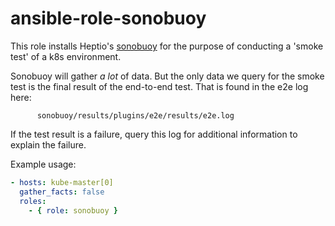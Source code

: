 # ansible-role-sonobuoy

This role installs Heptio's [sonobuoy](https://github.com/heptio/sonobuoy) for the purpose of conducting a 'smoke test' of a k8s environment.

Sonobuoy will gather *a lot* of data. But the only data we query for the smoke test is the final result of the end-to-end test. That is found in the e2e log here:
```commandline
      sonobuoy/results/plugins/e2e/results/e2e.log
```

If the test result is a failure, query this log for additional information to explain the failure.

Example usage:
```yaml
- hosts: kube-master[0]
  gather_facts: false
  roles:
    - { role: sonobuoy }

```

